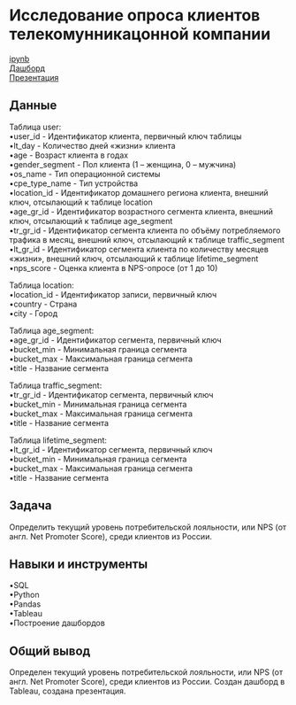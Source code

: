 <a name="lists"><h1>Исследование опроса клиентов телекомунникацонной компании</h1></a>
[ipynb](https://github.com/natashkaau/portfolio/tree/main/project_8/project_8.ipynb)  
[Дашборд](https://public.tableau.com/app/profile/natashkaa.d/viz/MyViz2_16679881823630/Dashboard1?publish=yes)  
[Презентация](https://jing.yandex-team.ru/files/natali0105/%D0%9F%D1%80%D0%B5%D0%B7%D0%B5%D0%BD%D1%82%D0%B0%D1%86%D0%B8%D1%8F%207%20%283%29.pdf)  
<a name="lists"><h2>Данные</h2></a>

Таблица user:  
•user_id -	Идентификатор клиента, первичный ключ таблицы  
•lt_day - Количество дней «жизни» клиента  
•age -	Возраст клиента в годах  
•gender_segment - Пол клиента (1 – женщина, 0 – мужчина)  
•os_name - Тип операционной системы  
•cpe_type_name -	Тип устройства  
•location_id -	Идентификатор домашнего региона клиента, внешний ключ, отсылающий к таблице location  
•age_gr_id -	Идентификатор возрастного сегмента клиента, внешний ключ, отсылающий к таблице age_segment  
•tr_gr_id -	Идентификатор сегмента клиента по объёму потребляемого трафика в месяц, внешний ключ, отсылающий к таблице traffic_segment  
•lt_gr_id -	Идентификатор сегмента клиента по количеству месяцев «жизни», внешний ключ, отсылающий к таблице lifetime_segment  
•nps_score -	Оценка клиента в NPS-опросе (от 1 до 10)  

Таблица location:  
•location_id -	Идентификатор записи, первичный ключ  
•country -	Страна  
•city - Город  

Таблица age_segment:  
•age_gr_id -	Идентификатор сегмента, первичный ключ  
•bucket_min - Минимальная граница сегмента  
•bucket_max - Максимальная граница сегмента  
•title -	Название сегмента  

Таблица traffic_segment:  
•tr_gr_id - Идентификатор сегмента, первичный ключ  
•bucket_min - Минимальная граница сегмента  
•bucket_max - Максимальная граница сегмента  
•title -	Название сегмента  

Таблица lifetime_segment:  
•lt_gr_id - Идентификатор сегмента, первичный ключ  
•bucket_min - Минимальная граница сегмента  
•bucket_max - Максимальная граница сегмента  
•title -	Название сегмента  
<a name="lists"><h2>Задача</h2></a>
Определить текущий уровень потребительской лояльности, или NPS (от англ. Net Promoter Score), среди клиентов из России. 
<a name="lists"><h2>Навыки и инструменты</h2></a>
•SQL  
•Python  
•Pandas  
•Tableau  
•Построение дашбордов  
<a name="lists"><h2>Общий вывод</h2></a>
Определен текущий уровень потребительской лояльности, или NPS (от англ. Net Promoter Score), среди клиентов из России. Создан дашборд в Tableau, создана презентация.
